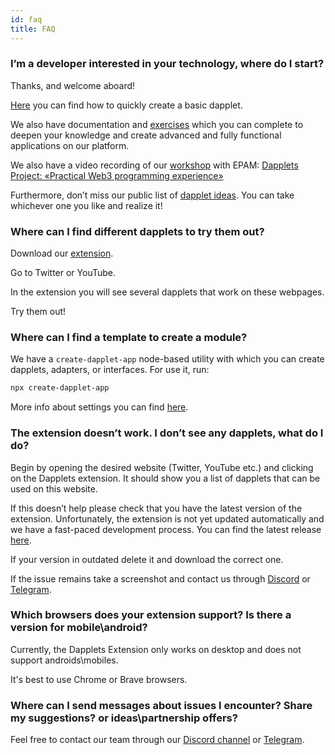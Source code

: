 ```yaml
---
id: faq
title: FAQ
---
```


### I’m a developer interested in your technology, where do I start?

Thanks, and welcome aboard!

[Here](/docs/get-started) you can find how to quickly create a basic dapplet.

We also have documentation and [exercises](/docs/exercises/) which you can complete to deepen your knowledge and create advanced and fully functional applications on our platform.

We also have a video recording of our [workshop](https://hackmd.io/@heL9DJloSkKGQOtdOicgaQ/B1qZtuIY9) with EPAM: [Dapplets Project: «Practical Web3 programming experience»](https://www.youtube.com/watch?v=gB0-iBByXuA) 

Furthermore, don’t miss our public list of [dapplet ideas](https://github.com/dapplets/dapplets-ideas). You can take whichever one you like and realize it!

### Where can I find different dapplets to try them out?

Download our [extension](/docs/installation/). 

Go to Twitter or YouTube. 

In the extension you will see several dapplets that work on these webpages. 

Try them out!

### Where can I find a template to create a module?

We have a `create-dapplet-app` node-based utility with which you can create dapplets, adapters, or interfaces. For use it, run:

```bash
npx create-dapplet-app
```

More info about settings you can find [here](https://www.npmjs.com/package/create-dapplet-app).

### The extension doesn’t work. I don’t see any dapplets, what do I do?

Begin by opening the desired website (Twitter, YouTube etc.) and clicking on the Dapplets extension. It should show you a list of dapplets that can be used on this website.

If this doesn’t help please check that you have the latest version of the extension. Unfortunately, the extension is not yet updated automatically and we have a fast-paced development process. You can find the latest release [here](https://github.com/dapplets/dapplet-extension/releases/latest).

If your version in outdated delete it and download the correct one. 

If the issue remains take a screenshot and contact us through [Discord](https://discord.com/channels/569770026412933140/993845099580641312) or [Telegram](https://t.me/dapplets).

### Which browsers does your extension support? Is there a version for mobile\android?

Currently, the Dapplets Extension only works on desktop and does not support androids\mobiles.

It's best to use Chrome or Brave browsers.

### Where can I send messages about issues I encounter? Share my suggestions? or ideas\partnership offers?

Feel free to contact our team through our [Discord channel](https://discord.com/invite/YcxbkcyjMV) or [Telegram](https://t.me/dapplets).
